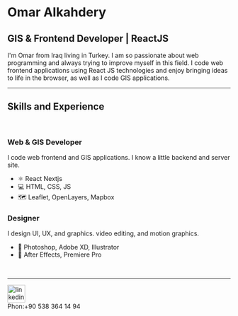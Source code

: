 
# Omar Alkahdery
## **GIS & Frontend Developer** | ReactJS

I'm Omar from Iraq living in Turkey. I am so passionate about web programming and always trying to improve myself in this field. I code web frontend applications using React JS technologies and enjoy bringing ideas to life in the browser, as well as I code GIS applications.

<hr>

## Skills and Experience

<br>

### **Web & GIS Developer**

I code web frontend and GIS applications. I know a little backend and server site.

- ⚛ React Nextjs
- 💻 HTML, CSS, JS
- 🗺️ Leaflet, OpenLayers, Mapbox

### **Designer**

I design UI, UX, and graphics. video editing, and motion graphics.

- 🎨 Photoshop, Adobe XD, Illustrator
- 🎦 After Effects, Premiere Pro
<br>
<hr>

[<img src='https://cdn.jsdelivr.net/npm/simple-icons@3.0.1/icons/linkedin.svg' alt='linkedin' height='40'>](https://www.linkedin.com/in/omar-al-kahdery-21235b1b7/)
<br>
Phon:+90 538 364 14 94
